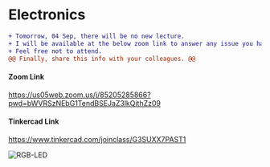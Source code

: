 # Electronics

```diff
+ Tomorrow, 04 Sep, there will be no new lecture. 
+ I will be available at the below zoom link to answer any issue you have.
+ Feel free not to attend.
@@ Finally, share this info with your colleagues. @@
```

#### Zoom Link
https://us05web.zoom.us/j/85205285866?pwd=bWVRSzNEbG1TendBSEJaZ3lkQithZz09

#### Tinkercad Link
https://www.tinkercad.com/joinclass/G3SUXX7PAST1

![RGB-LED](https://user-images.githubusercontent.com/92329466/187079619-c4810076-f642-4487-a9b5-ce779957fd58.png)

<!--
```diff
+ Tomorrow, 28 Aug, we will work online at the below Zoom Link. 
- Please attend using a laptop/PC (not a mobile).
@@ There will be online questions you have to solve. @@
+ The questions include using what we did with the below Tinkercad Link. 
- All who want to attend the Midterm exam should attend Tomorrow.
@@ Finally, share this info with your colleagues. @@
```
-->

<!--
```diff
- Today, we will have a normal lecture online at the below Zoom Link. 
- The midterm will be postponed.
```
-->


<!--
```diff
- Please write an answer to every question in the final exam, even if you are just 0.1% confident in your answer. 
+ If you see this message, please share it with all your colleagues. 
+ I wish all of you success in the final exam, and I hope we reach a success rate of 100% in the course, Insha Allah.
```
The course content is ended with the RGB LED.
-->
 
<!-- The course content is ended with the RGB LED. -->

<!-- 
- Tomorrow's Lecture on Sunday, 15 May, will be online due to the PGIC-2 conference held at the faculty.
- The exact time will be announced soon.
- Please share with your group. 
-->

<!-- ![4](https://user-images.githubusercontent.com/92329466/167265616-ea921d52-094c-4fa8-9888-f8c1fcea7211.png) -->
